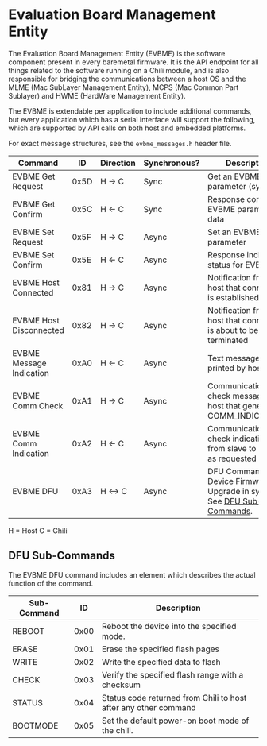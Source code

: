 # Evaluation Board Management Entity

The Evaluation Board Management Entity (EVBME) is the software component present in every baremetal firmware. It is the
API endpoint for all things related to the software running on a Chili module, and is also responsible for bridging the
communications between a host OS and the MLME (Mac SubLayer Management Entity), MCPS (Mac Common Part Sublayer) and HWME
(HardWare Management Entity).

The EVBME is extendable per application to include additional commands, but every application which has a serial interface
will support the following, which are supported by API calls on both host and embedded platforms.

For exact message structures, see the ``evbme_messages.h`` header file.

| Command                    | ID   | Direction | Synchronous? | Description
| -------------------------- | ---- | --------- | ------------ | -----------
| EVBME Get Request          | 0x5D | H ->  C   | Sync  | Get an EVBME parameter (sync req)
| EVBME Get Confirm          | 0x5C | H <-  C   | Sync  | Response containing EVBME parameter data
| EVBME Set Request          | 0x5F | H ->  C   | Async | Set an EVBME parameter
| EVBME Set Confirm          | 0x5E | H <-  C   | Async | Response including status for EVBME set
| EVBME Host Connected       | 0x81 | H ->  C   | Async | Notification from host that connection is established
| EVBME Host Disconnected    | 0x82 | H ->  C   | Async | Notification from host that connection is about to be terminated
| EVBME Message Indication   | 0xA0 | H <-  C   | Async | Text message to be printed by host
| EVBME Comm Check           | 0xA1 | H ->  C   | Async | Communication check message from host that generates COMM_INDICATIONS
| EVBME Comm Indication      | 0xA2 | H <-  C   | Async | Communication check indication from slave to master as requested
| EVBME DFU                  | 0xA3 | H <-> C   | Async | DFU Commands for Device Firmware Upgrade in system. See [DFU Sub-Commands](#dfu-sub-commands).

H = Host
C = Chili

## DFU Sub-Commands

The EVBME DFU command includes an element which describes the actual function of the command.

| Sub-Command | ID   | Description
| ----------- | ---- | -----------
| REBOOT      | 0x00 | Reboot the device into the specified mode.
| ERASE       | 0x01 | Erase the specified flash pages
| WRITE       | 0x02 | Write the specified data to flash
| CHECK       | 0x03 | Verify the specified flash range with a checksum
| STATUS      | 0x04 | Status code returned from Chili to host after any other command
| BOOTMODE    | 0x05 | Set the default power-on boot mode of the chili.

